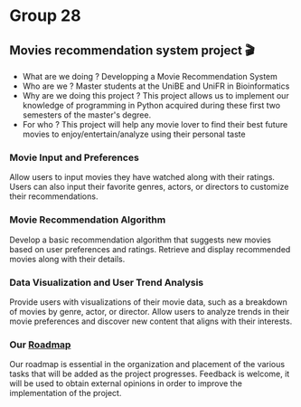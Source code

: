 # Group 28
## Movies recommendation system project 🎬
- What are we doing ? Developping a Movie Recommendation System
- Who are we ? Master students at the UniBE and UniFR in Bioinformatics
- Why are we doing this project ? This project allows us to implement our knowledge of programming in Python acquired during these first two semesters of the master's degree.
- For who ? This project will help any movie lover to find their best future movies to enjoy/entertain/analyze using their personal taste

### Movie Input and Preferences
Allow users to input movies they have watched along with their ratings. Users can also input their favorite genres, actors, or directors to customize their recommendations.

### Movie Recommendation Algorithm
Develop a basic recommendation algorithm that suggests new movies based on user preferences and ratings. Retrieve and display recommended movies along with their details.

### Data Visualization and User Trend Analysis
Provide users with visualizations of their movie data, such as a breakdown of movies by genre, actor, or director. Allow users to analyze trends in their movie preferences and discover new content that aligns with their interests.

### Our [Roadmap](ROADMAP.md)
Our roadmap is essential in the organization and placement of the various tasks that will be added as the project progresses.
Feedback is welcome, it will be used to obtain external opinions in order to improve the implementation of the project.
